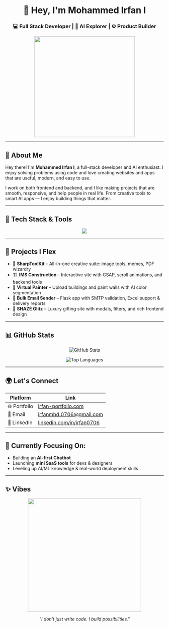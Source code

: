 <h1 align="center">🚀 Hey, I'm Mohammed Irfan I</h1>
<h3 align="center">💻 Full Stack Developer | 🧠 AI Explorer | ⚙️ Product Builder</h3>

<p align="center">
  <img src="https://i.pinimg.com/originals/47/f0/34/47f0342cec72b800463bf003eac1257e.gif" width="320" />
</p>

---

## 🧠 About Me

Hey there! I'm **Mohammed Irfan I**, a full-stack developer and AI enthusiast. I enjoy solving problems using code and love creating websites and apps that are useful, modern, and easy to use.

I work on both frontend and backend, and I like making projects that are smooth, responsive, and help people in real life. From creative tools to smart AI apps — I enjoy building things that matter.


---

## 🔧 Tech Stack & Tools

<p align="center">
  <img src="https://skillicons.dev/icons?i=html,css,js,ts,react,tailwind,nodejs,python,firebase,git,github,vscode" />
</p>

---

## 💼 Projects I Flex

- 🎨 **SharpToolKit** – All-in-one creative suite: image tools, memes, PDF wizardry
- 🏗 **IMS Construction** – Interactive site with GSAP, scroll animations, and backend tools
- 🌈 **Virtual Painter** – Upload buildings and paint walls with AI color segmentation
- 💌 **Bulk Email Sender** – Flask app with SMTP validation, Excel support & delivery reports
- 🎁 **SHAZÉ Glitz** – Luxury gifting site with modals, filters, and rich frontend design


---

## 📊 GitHub Stats

<p align="center">
  <img src="https://github-readme-stats.vercel.app/api?username=Mohd-0706&show_icons=true&theme=tokyonight&count_private=true&hide=issues&hide_border=true" alt="GitHub Stats" />
</p>

<p align="center">
  <img src="https://github-readme-stats.vercel.app/api/top-langs/?username=Mohd-0706&layout=compact&theme=tokyonight&hide_border=true" alt="Top Languages" />
</p>

---

## 🌍 Let's Connect

| Platform | Link |
|----------|------|
| 🌐 Portfolio | [irfan-portfolio.com](https://your-portfolio.com) |
| 📨 Email | [irfanmhd.0706@gmail.com](mailto:irfanmhd.0706@gmail.com) |
| 🔗 LinkedIn | [linkedin.com/in/irfan0706](https://www.linkedin.com/in/mohammed-irfan-93a352341/) |



---


## 🎯 Currently Focusing On:

- Building an **AI-first Chatbot**
- Launching **mini SaaS tools** for devs & designers
- Leveling up AI/ML knowledge & real-world deployment skills

---

## ✨ Vibes

<p align="center">
  <img src="https://media.giphy.com/media/qgQUggAC3Pfv687qPC/giphy.gif" width="360" />
</p>

<p align="center"><i>"I don't just write code. I build possibilities."</i></p>
